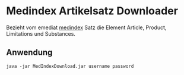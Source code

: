 Medindex Artikelsatz Downloader
===============================

Bezieht vom emediat [medindex](http://www.hcisolutions.ch/de/customer-offers/medicaloffice/medindex/index.php) Satz die Element
Article, Product, Limitations und Substances.

Anwendung
---------

```
java -jar MedIndexDownload.jar username password
```